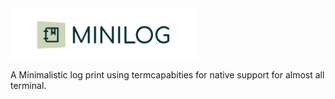 <img src="assets/logo/mlog-logo-2.png" width="300"  alt="minilog-logo" align="center"/>   


A Minimalistic  log print using termcapabities for native support for almost all terminal. 

